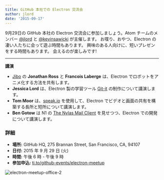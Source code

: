 ```yaml
---
title: GitHub 本社での Electron 交流会
author: jlord
date: '2015-09-17'
---
```


9月29日の GitHub 本社の Electron 交流会に参加しましょう。Atom チームのメンバー [@jlord](https://github.com/jlord) と [@kevinsawicki](https://github.com/kevinsawicki) が主催します。 お喋り、おやつ、Electron の凄い人たちに会って遊ぶ時間もあります。 興味のある人向けに、短いプレゼンをする時間もあります。 会えるのが楽しみです!

---

**講演**

- [Jibo](http://jibo.com) の **Jonathan Ross** と **Francois Laberge** は、Electron でロボットをアニメ化する方法を共有します。
- **Jessica Lord** は、Electron 製の学習ツール [Git-it](https://github.com/jlord/git-it-electron) の制作について講演します。
- **Tom Moor** は、[speak.io](https://speak.io) を使用して、Electron でビデオと画面の共有を構築する長所と短所について講演します。
- **Ben Gotow** は N1 の [The Nylas Mail Client](https://www.nylas.com/blog/splitting-the-atom) を見せつつ、Electron での開発について講演します。

### 詳細

- **場所:** GitHub HQ, 275 Brannan Street, San Francisco, CA, 94107
- **日付:** 2015 年 9 月 29 日 (火)
- **時間:** 午後 6 時 - 午後 9 時
- **参加申込:** [ti.to/github-events/electron-meetup](https://ti.to/github-events/electron-meetup)

![electron-meetup-office-2](https://cloud.githubusercontent.com/assets/1305617/9918496/0bc7093c-5c7c-11e5-83c9-bdbb34a2cd19.png)

